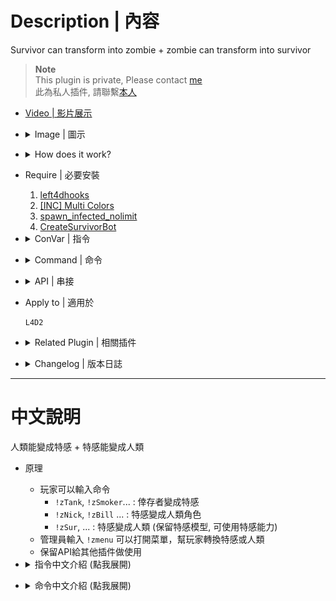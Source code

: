 # Description | 內容
Survivor can transform into zombie + zombie can transform into survivor

> __Note__ <br/>
This plugin is private, Please contact [me](https://github.com/fbef0102/Game-Private_Plugin#私人插件列表-private-plugins-list)<br/>
此為私人插件, 請聯繫[本人](https://github.com/fbef0102/Game-Private_Plugin#私人插件列表-private-plugins-list)

* [Video | 影片展示](https://youtu.be/rcO48Jwjru0)

* <details><summary>Image | 圖示</summary>

	<br/>![l4d2_zombie_transform_1](image/l4d2_zombie_transform_1.jpg)
	<br/>![l4d2_zombie_transform_2](image/l4d2_zombie_transform_2.jpg)
	<br/>![l4d2_zombie_transform_3](image/l4d2_zombie_transform_3.jpg)
	<br/>![l4d2_zombie_transform_4](image/l4d2_zombie_transform_4.jpg)
	<br/>![l4d2_zombie_transform_5](image/l4d2_zombie_transform_5.gif)
	<br/>![l4d2_zombie_transform_6](image/l4d2_zombie_transform_6.gif)
	<br/>![l4d2_zombie_transform_7](image/l4d2_zombie_transform_7.gif)
	<br/>![l4d2_zombie_transform_8](image/l4d2_zombie_transform_8.gif)
</details>

* <details><summary>How does it work?</summary>

	* Player can use type cmd
		* ```!zTank```, ```!zSmoker``` ... : Transform yorself from survivor into Zombie class
		* ```!zNick```, ```!zBill``` ... : Transform yorself from infected into character
		* ```!zSur```, ... : Transform yorself from infected into survivor (model not change, can use infected ability)
	* Admin can type ```!zmenu``` to open zombie transform menu
	* API for developers
</details>

* Require | 必要安裝
	1. [left4dhooks](https://forums.alliedmods.net/showthread.php?t=321696)
	2. [[INC] Multi Colors](https://github.com/fbef0102/L4D1_2-Plugins/releases/tag/Multi-Colors)
	3. [spawn_infected_nolimit](https://github.com/fbef0102/L4D1_2-Plugins/tree/master/spawn_infected_nolimit)
	4. [CreateSurvivorBot](https://forums.alliedmods.net/showpost.php?p=2729883&postcount=16)

* <details><summary>ConVar | 指令</summary>

	* cfg\sourcemod\l4d2_zombie_transform.cfg
		```php
		// 0=Plugin off, 1=Plugin on.
		l4d2_zombie_transform_enable "1"

		// Player with these flag have access to use command to open zombie transform menu (Empty=Everyone, -1=No one)
		l4d2_zombie_transform_menu_access "z"

		// Player with these flag have access to use command to transform from survivor intointo zombie class (Empty=Everyone, -1=No one)
		l4d2_zombie_transform_inf_access "z"

		// Player with these flag have access to use command to transform from infected into survivor, can use infected ability (Empty=Everyone, -1=No one)
		l4d2_zombie_transform_sur_access "z"

		// Player with these flag have access to use command to transform from infected into character (Empty=Everyone, -1=No one)
		l4d2_zombie_transform_character_access "z"

		// Only transform zombie or survivor when player is alive
		l4d2_zombie_transform_alive_only "1"
		```
</details>

* <details><summary>Command | 命令</summary>

	* **Open menu to transform player**
		```php
		sm_zmenu
		```

	* **Transform yorself from survivor into Smoker, Usage: sm_zSmoker or sm_zSmoker <0/1/2>, 1=L4D2 Model, 2=L4D1 Model, 0=Random**
		```php
		sm_zSmoker <0/1/2>
		```

	* **Transform yorself from survivor into Boomer, Usage: sm_zBoomer or sm_zBoomer <0/1/2/3>, 1=L4D2 Model, 2=L4D1 Model, 3=Female Boomer, 0=Random**
		```php
		sm_zBoomer <0/1/2/3>
		```

	* **Transform yorself from survivor into Hunter, Usage: sm_zHunter or sm_zHunter <0/1/2>, 1=L4D2 Model, 2=L4D1 Model, 0=Random"**
		```php
		sm_zHunter <0/1/2>
		```

	* **Transform yorself from survivor into Spitter, Usage: sm_zSpitter**
		```php
		sm_zSpitter
		```

	* **Transform yorself from survivor into Jockey, Usage: sm_zJockey**
		```php
		sm_zJockey
		```

	* **Transform yorself from survivor into Charger, Usage: sm_zCharger**
		```php
		sm_zCharger
		```

	* **Transform yorself from survivor into Tank, Usage: sm_zTank or sm_zTank <0/1/2/3>, 1=L4D1 Model, 2=DLC Model, 0=Random**
		```php
		sm_zTank <0/1/2/3>
		```

	* **Transform yorself from infected into survivor (model not change, can use infected ability)**
		```php
		sm_zSurvivor
		sm_zSur
		sm_zT2
		```

	* **Transform yorself from infected into character, Usage: sm_zcsm or sm_zcsm <Nick/Rochelle/Coach/Ellis/Bill/Zoey/Francis/Louis>**
		```php
		sm_zcsm <Nick/Rochelle/Coach/Ellis/Bill/Zoey/Francis/Louis>
		```

	* **Transform yorself from infected into Nick**
		```php
		sm_zNick
		```

	* **Transform yorself from infected into Rochelle**
		```php
		sm_zRochelle
		```

	* **Transform yorself from infected into Coach**
		```php
		sm_zCoach
		```

	* **Transform yorself from infected into Ellis**
		```php
		sm_zEllis
		```

	* **Transform yorself from infected into Bill**
		```php
		sm_zBill
		```

	* **Transform yorself from infected into Zoey**
		```php
		sm_zZoey
		```

	* **Transform yorself from infected into Francis**
		```php
		sm_zFrancis
		```

	* **Transform yorself from infected into Louis**
		```php
		sm_zLouis
		```
</details>

* <details><summary>API | 串接</summary>

    * ```scripting\include\l4d2_zombie_transform.inc```
        ```php
        Registers a library name: l4d2_zombie_transform
        ```
</details>

* Apply to | 適用於
	```
	L4D2
	```

* <details><summary>Related Plugin | 相關插件</summary>

	1. [l4d_cso_zombie_Regeneration](https://github.com/fbef0102/L4D1_2-Plugins/tree/master/l4d_cso_zombie_Regeneration): The zombies have grown stronger, now they are able to heal their injuries by standing still without receiving any damage.
		* 殭屍變得更強大，他們只要站著不動便可以自癒傷勢　(仿CSO惡靈降世 殭屍技能)

	2. [l4d2_cso_knockback](/Plugin_插件/Nothing_Impossible_無理改造版/l4d2_cso_knockback): Weapons and Melees now have knockback power like CSO
    	* 武器與近戰都有CSO 殭屍擊退效果
</details>

* <details><summary>Changelog | 版本日誌</summary>

	* v1.1 (2024-4-30)
		* Fix spawn error

	* v1.0 (2024-3-25)
		* Initial Release
</details>

- - - -
# 中文說明
人類能變成特感 + 特感能變成人類

* 原理
	* 玩家可以輸入命令
		* ```!zTank```, ```!zSmoker```... : 倖存者變成特感
		* ```!zNick```, ```!zBill``` ... : 特感變成人類角色
		* ```!zSur```, ... : 特感變成人類 (保留特感模型, 可使用特感能力)
	* 管理員輸入 ```!zmenu``` 可以打開菜單，幫玩家轉換特感或人類
	* 保留API給其他插件做使用

* <details><summary>指令中文介紹 (點我展開)</summary>

	* cfg\sourcemod\l4d2_zombie_transform.cfg
		```php
		// 0=關閉插件, 1=啟動插件
		l4d2_zombie_transform_enable "1"

		// 擁有這些權限的玩家，才可以輸入!zmenu打開菜單 (留白 = 任何人都能, -1: 無人)
		l4d2_zombie_transform_menu_access "z"

		// 擁有這些權限的玩家，才可以輸入命令從人類變成特感 (留白 = 任何人都能, -1: 無人)
		l4d2_zombie_transform_inf_access "z"

		// 擁有這些權限的玩家，才可以輸入命令從特感變成人類, 保留特感能力 (留白 = 任何人都能, -1: 無人)
		l4d2_zombie_transform_sur_access "z"

		// 擁有這些權限的玩家，才可以輸入命令從特感變成人類角色 (留白 = 任何人都能, -1: 無人)
		l4d2_zombie_transform_character_access "z"

		// 為1時，只有當玩家活著才可以轉變
		l4d2_zombie_transform_alive_only "1"
		```
</details>

* <details><summary>命令中文介紹 (點我展開)</summary>

	* **打開介面轉換玩家**
		```php
		sm_zmenu
		```

	* **從倖存者變異成Smoker, 使用方式: sm_zSmoker 或 sm_zSmoker <0/1/2>, 1=L4D2模型, 2=L4D1模型, 0=隨機**
		```php
		sm_zSmoker <0/1/2>
		```

	* **從倖存者變異成Boomer, 使用方式: sm_zBoomer 或 sm_zBoomer <0/1/2/3>, 1=L4D2模型, 2=L4D1模型, 3=女Boomer, 0=隨機**
		```php
		sm_zBoomer <0/1/2/3>
		```

	* **從倖存者變異成Hunter, 使用方式: sm_zHunter 或 sm_zHunter <0/1/2>, 1=L4D2模型, 2=L4D1模型, 0=隨機"**
		```php
		sm_zHunter <0/1/2>
		```

	* **從倖存者變異成Spitter, 使用方式: sm_zSpitter**
		```php
		sm_zSpitter
		```

	* **從倖存者變異成Jockey, 使用方式: sm_zJockey**
		```php
		sm_zJockey
		```

	* **從倖存者變異成Charger, 使用方式: sm_zCharger**
		```php
		sm_zCharger
		```

	* **從倖存者變異成Tank, 使用方式: sm_zTank 或 sm_zTank <0/1/2/3>, 1=L4D1模型, 2=DLC模型, 0=隨機**
		```php
		sm_zTank <0/1/2/3>
		```

	* **從特感變異成人類 (保留特感模型, 可使用特感能力)**
		```php
		sm_zSurvivor
		sm_zSur
		sm_zT2
		```

	* **從特感變異回人類角色, 使用方式: sm_zcsm 或 sm_zcsm <Nick/Rochelle/Coach/Ellis/Bill/Zoey/Francis/Louis>**
		```php
		sm_zcsm <Nick/Rochelle/Coach/Ellis/Bill/Zoey/Francis/Louis>
		```

	* **從特感變異回角色: Nick**
		```php
		sm_zNick
		```

	* **從特感變異回角色: Rochelle**
		```php
		sm_zRochelle
		```

	* **從特感變異回角色: Coach**
		```php
		sm_zCoach
		```

	* **從特感變異回角色: Ellis**
		```php
		sm_zEllis
		```

	* **從特感變異回角色: Bill**
		```php
		sm_zBill
		```

	* **從特感變異回角色: Zoey**
		```php
		sm_zZoey
		```

	* **從特感變異回角色: Francis**
		```php
		sm_zFrancis
		```

	* **從特感變異回角色: Louis**
		```php
		sm_zLouis
		```
</details>
